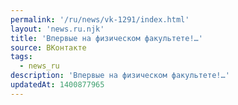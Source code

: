 ```yaml
---
permalink: '/ru/news/vk-1291/index.html'
layout: 'news.ru.njk'
title: 'Впервые на физическом факультете!…'
source: ВКонтакте
tags:
  - news_ru
description: 'Впервые на физическом факультете!…'
updatedAt: 1400877965
---
```

